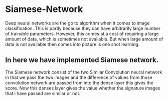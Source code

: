# Siamese-Network
Deep neural networks are the go to algorithm when it comes to image classification. This is partly because they can have arbitrarily large number of trainable parameters. However, this comes at a cost of requiring a large amount of data, which is sometimes not available.
But when large amount of data is not available then comes into picture is one shot learning. 
## In here we have implemented Siamese network.
The Siamese network consist of the two Similar Convolution neural network in that we pass the two images and the difference of  values from those convolution network are passed from into the dense layer this gives the score.
Now this denses layer gives the value whether the signature images that i have passed are similar or not.
